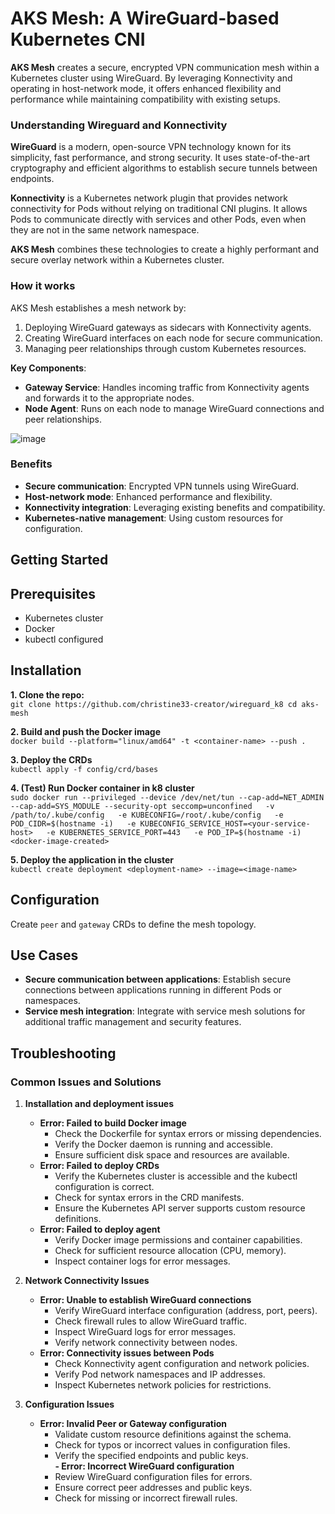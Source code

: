 # AKS Mesh: A WireGuard-based Kubernetes CNI

**AKS Mesh** creates a secure, encrypted VPN communication mesh within a Kubernetes cluster using WireGuard. By leveraging Konnectivity and operating in host-network mode, it offers enhanced flexibility and performance while maintaining compatibility with existing setups.

### Understanding Wireguard and Konnectivity

**WireGuard** is a modern, open-source VPN technology known for its simplicity, fast performance, and strong security. It uses state-of-the-art cryptography and efficient algorithms to establish secure tunnels between endpoints.

**Konnectivity** is a Kubernetes network plugin that provides network connectivity for Pods without relying on traditional CNI plugins. It allows Pods to communicate directly with services and other Pods, even when they are not in the same network namespace.

**AKS Mesh** combines these technologies to create a highly performant and secure overlay network within a Kubernetes cluster.

### How it works

AKS Mesh establishes a mesh network by:

1. Deploying WireGuard gateways as sidecars with Konnectivity agents.
2. Creating WireGuard interfaces on each node for secure communication.
3. Managing peer relationships through custom Kubernetes resources.
   
**Key Components**:

- **Gateway Service**: Handles incoming traffic from Konnectivity agents and forwards it to the appropriate nodes.
- **Node Agent**: Runs on each node to manage WireGuard connections and peer relationships.

![image](https://github.com/christine33-creator/wireguard_k8/assets/119143674/2a2b0ea3-6d12-4c0a-8c3e-4be7cfc22eec)


### Benefits

- **Secure communication**: Encrypted VPN tunnels using WireGuard.
- **Host-network mode**: Enhanced performance and flexibility.
- **Konnectivity integration**: Leveraging existing benefits and compatibility.
- **Kubernetes-native management**: Using custom resources for configuration.

## Getting Started

## Prerequisites

- Kubernetes cluster
- Docker
- kubectl configured

## Installation

**1. Clone the repo:**  
`git clone https://github.com/christine33-creator/wireguard_k8
cd aks-mesh`

**2. Build and push the Docker image**  
`docker build --platform="linux/amd64" -t <container-name> --push .`

**3. Deploy the CRDs**  
`kubectl apply -f config/crd/bases`

**4. (Test) Run Docker container in k8 cluster**  
`sudo docker run --privileged --device /dev/net/tun --cap-add=NET_ADMIN --cap-add=SYS_MODULE --security-opt seccomp=unconfined  
-v /path/to/.kube/config  
-e KUBECONFIG=/root/.kube/config  
-e POD_CIDR=$(hostname -i)  
-e KUBECONFIG_SERVICE_HOST=<your-service-host>  
-e KUBERNETES_SERVICE_PORT=443  
-e POD_IP=$(hostname -i)  
<docker-image-created>`

**5. Deploy the application in the cluster**  
`kubectl create deployment <deployment-name> --image=<image-name>`


## Configuration

Create `peer` and `gateway` CRDs to define the mesh topology.

## Use Cases

- **Secure communication between applications**: Establish secure connections between applications running in different Pods or namespaces.
- **Service mesh integration**: Integrate with service mesh solutions for additional traffic management and security features.

## Troubleshooting

### Common Issues and Solutions

1. **Installation and deployment issues**
   - **Error: Failed to build Docker image**
      - Check the Dockerfile for syntax errors or missing dependencies.
      - Verify the Docker daemon is running and accessible.
      - Ensure sufficient disk space and resources are available.
   - **Error: Failed to deploy CRDs**
      - Verify the Kubernetes cluster is accessible and the kubectl configuration is correct.
      - Check for syntax errors in the CRD manifests.
      - Ensure the Kubernetes API server supports custom resource definitions.
   - **Error: Failed to deploy agent**
      - Verify Docker image permissions and container capabilities.
      - Check for sufficient resource allocation (CPU, memory).
      - Inspect container logs for error messages.
 
2. **Network Connectivity Issues**
   - **Error: Unable to establish WireGuard connections**
      - Verify WireGuard interface configuration (address, port, peers).
      - Check firewall rules to allow WireGuard traffic.
      - Inspect WireGuard logs for error messages.
      - Verify network connectivity between nodes.
   - **Error: Connectivity issues between Pods**
      - Check Konnectivity agent configuration and network policies.
      - Verify Pod network namespaces and IP addresses.
      - Inspect Kubernetes network policies for restrictions.

3. **Configuration Issues**
   - **Error: Invalid Peer or Gateway configuration**
      - Validate custom resource definitions against the schema.
      - Check for typos or incorrect values in configuration files.
      - Verify the specified endpoints and public keys.  
   **- Error: Incorrect WireGuard configuration**
      - Review WireGuard configuration files for errors.
      - Ensure correct peer addresses and public keys.
      - Check for missing or incorrect firewall rules.


